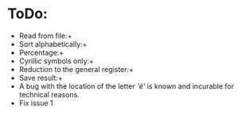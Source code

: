 # ToDo:
- Read from file:+
- Sort alphabetically:+
- Percentage:+
- Cyrillic symbols only:+
- Reduction to the general register:+
- Save result:+
- A bug with the location of the letter *'ё'* is known and incurable for technical reasons.
- Fix issue 1
